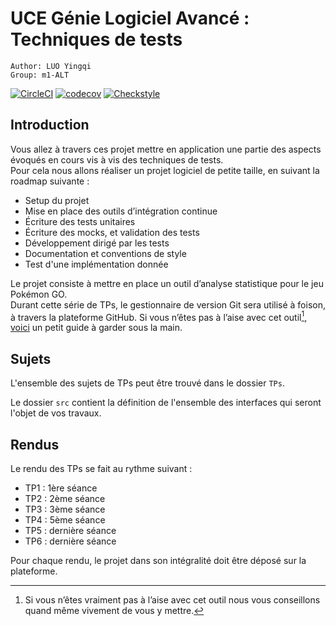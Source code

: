 # UCE Génie Logiciel Avancé : Techniques de tests


    Author: LUO Yingqi
    Group: m1-ALT


[![CircleCI](https://circleci.com/gh/Luo-Ying/ceri-m1-techniques-de-test.svg?style=svg)](https://circleci.com/gh/Luo-Ying/ceri-m1-techniques-de-test)
[![codecov](https://codecov.io/gh/Luo-Ying/ceri-m1-techniques-de-test/branch/master/graph/badge.svg)](https://codecov.io/gh/Luo-Ying/ceri-m1-techniques-de-test)
[![Checkstyle](https://img.shields.io/badge/Checkstyle-Passing-brightgreen)](https://github.com/checkstyle/checkstyle)

## Introduction

Vous allez à travers ces projet mettre en application une partie des aspects évoqués en cours vis à vis des techniques de tests.  
Pour cela nous allons réaliser un projet logiciel de petite taille, en suivant la roadmap suivante : 
- Setup du projet
- Mise en place des outils d’intégration continue
- Écriture des tests unitaires
- Écriture des mocks, et validation des tests
- Développement dirigé par les tests
- Documentation et conventions de style
- Test d'une implémentation donnée

Le projet consiste à mettre en place un outil d’analyse statistique pour le jeu Pokémon GO.  
Durant cette série de TPs, le gestionnaire de version Git sera utilisé à foison, à travers la plateforme GitHub. Si vous n’êtes pas à l’aise avec cet outil[^1], [voici](http://rogerdudler.github.io/git-guide/) un petit guide à garder sous la main.

## Sujets

L'ensemble des sujets de TPs peut être trouvé dans le dossier `TPs`.

Le dossier `src` contient la définition de l'ensemble des interfaces qui seront l'objet de vos travaux.

## Rendus

Le rendu des TPs se fait au rythme suivant :

- TP1 : 1ère séance
- TP2 : 2ème séance
- TP3 : 3ème séance
- TP4 : 5ème séance
- TP5 : dernière séance
- TP6 : dernière séance

Pour chaque rendu, le projet dans son intégralité doit être déposé sur la plateforme.

[^1]: Si vous n’êtes vraiment pas à l’aise avec cet outil nous vous conseillons quand même vivement de vous y mettre.
